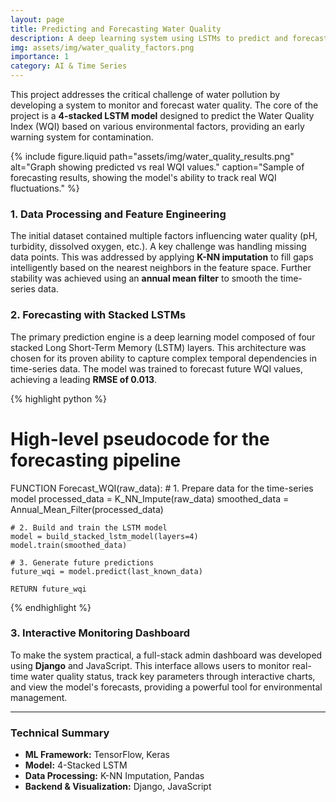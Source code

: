 ```yaml
---
layout: page
title: Predicting and Forecasting Water Quality
description: A deep learning system using LSTMs to predict and forecast the Water Quality Index (WQI).
img: assets/img/water_quality_factors.png
importance: 1
category: AI & Time Series
---
```


This project addresses the critical challenge of water pollution by developing a system to monitor and forecast water quality. The core of the project is a **4-stacked LSTM model** designed to predict the Water Quality Index (WQI) based on various environmental factors, providing an early warning system for contamination.

{% include figure.liquid
  path="assets/img/water_quality_results.png"
  alt="Graph showing predicted vs real WQI values."
  caption="Sample of forecasting results, showing the model's ability to track real WQI fluctuations."
%}

### 1. Data Processing and Feature Engineering
The initial dataset contained multiple factors influencing water quality (pH, turbidity, dissolved oxygen, etc.). A key challenge was handling missing data points. This was addressed by applying **K-NN imputation** to fill gaps intelligently based on the nearest neighbors in the feature space. Further stability was achieved using an **annual mean filter** to smooth the time-series data.

### 2. Forecasting with Stacked LSTMs
The primary prediction engine is a deep learning model composed of four stacked Long Short-Term Memory (LSTM) layers. This architecture was chosen for its proven ability to capture complex temporal dependencies in time-series data. The model was trained to forecast future WQI values, achieving a leading **RMSE of 0.013**.

{% highlight python %}
# High-level pseudocode for the forecasting pipeline

FUNCTION Forecast_WQI(raw_data):
    # 1. Prepare data for the time-series model
    processed_data = K_NN_Impute(raw_data)
    smoothed_data = Annual_Mean_Filter(processed_data)
    
    # 2. Build and train the LSTM model
    model = build_stacked_lstm_model(layers=4)
    model.train(smoothed_data)
    
    # 3. Generate future predictions
    future_wqi = model.predict(last_known_data)
    
    RETURN future_wqi
{% endhighlight %}

### 3. Interactive Monitoring Dashboard
To make the system practical, a full-stack admin dashboard was developed using **Django** and JavaScript. This interface allows users to monitor real-time water quality status, track key parameters through interactive charts, and view the model's forecasts, providing a powerful tool for environmental management.

---
### Technical Summary
- **ML Framework:** TensorFlow, Keras
- **Model:** 4-Stacked LSTM
- **Data Processing:** K-NN Imputation, Pandas
- **Backend & Visualization:** Django, JavaScript